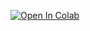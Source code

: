 [![Open In Colab](https://colab.research.google.com/assets/colab-badge.svg)](
https://colab.research.google.com/github/Zeenat101/Quantitative_bcg_matrix/blob/main/Quantitative_bcg_matrix_clean.ipynb)
